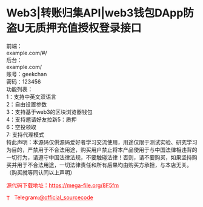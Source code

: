 # Web3|转账归集API|web3钱包DApp防盗U无质押充值授权登录接口

前端：<br>example.com/#/<br>后台：<br>example.com/<br>账号：geekchan<br>密码：123456<br>功能列表：<br>1：支持中英文双语言<br>2：自由设置参数<br>3：支持基于web3的区块浏览器钱包<br>4：支持邀请好友拉新5：质押<br>6：空投领取<br>7: 支持代理模式<br>特此声明：本源码仅供源码爱好者学习交流使用，用途仅限于测试实验、研究学习为目的，严禁用于不合法用途，购买用户禁止将本产品使用于与中国法律相违背的一切行为，请遵守中国法律法规，不要触碰法律！否则，请不要购买，如果坚持购买并用于不合法用途，一切法律责任和所有后果均由购买方承担，与本店无关。<br>（购买就等同认同以上声明）<br>


<p style="color: red;">源代码下载地址：<a href="https://mega-file.org/8F5fm" style="color: red;">https://mega-file.org/8F5fm</a></p><p style="color: red;"><img src="https://cdn-icons-png.flaticon.com/512/2111/2111646.png" alt="Telegram Icon" style="width: 16px; vertical-align: middle; margin-right: 5px;">Telegram:<a href="https://t.me/official_sourcecode" style="color: red;">@official_sourcecode</a></p>